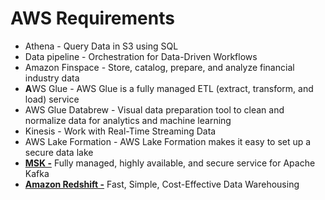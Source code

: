 # AWS Requirements
- Athena - Query Data in S3 using SQL
- Data pipeline - Orchestration for Data-Driven Workflows
- Amazon Finspace - Store, catalog, prepare, and analyze financial industry data
- **A**WS Glue - AWS Glue is a fully managed ETL (extract, transform, and load) service
- AWS Glue Databrew - Visual data preparation tool to clean and normalize data for analytics and machine learning
- Kinesis - Work with Real-Time Streaming Data
- AWS Lake Formation - AWS Lake Formation makes it easy to set up a secure data lake
- **[MSK -](https://ap-southeast-2.console.aws.amazon.com/msk/home?region=ap-southeast-2)** Fully managed, highly available, and secure service for Apache Kafka
- **[Amazon Redshift -](https://ap-southeast-2.console.aws.amazon.com/redshiftv2/home?region=ap-southeast-2)** Fast, Simple, Cost-Effective Data Warehousing
